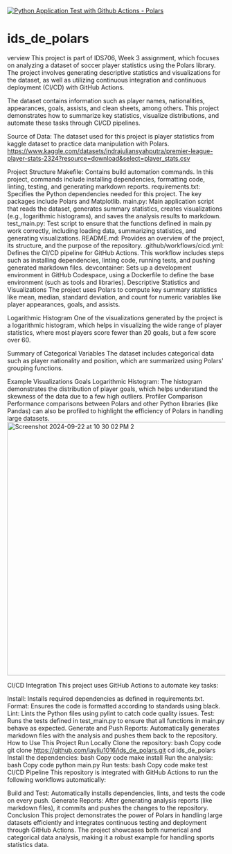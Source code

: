 [![Python Application Test with Github Actions - Polars](https://github.com/jayliu1016/ids_de_polars/actions/workflows/cicd.yml/badge.svg)](https://github.com/jayliu1016/ids_de_polars/actions/workflows/cicd.yml)
# ids_de_polars
verview
This project is part of IDS706, Week 3 assignment, which focuses on analyzing a dataset of soccer player statistics using the Polars library. The project involves generating descriptive statistics and visualizations for the dataset, as well as utilizing continuous integration and continuous deployment (CI/CD) with GitHub Actions.

The dataset contains information such as player names, nationalities, appearances, goals, assists, and clean sheets, among others. This project demonstrates how to summarize key statistics, visualize distributions, and automate these tasks through CI/CD pipelines.

Source of Data:
The dataset used for this project is player statistics from kaggle dataset to practice data manipulation with Polars. https://www.kaggle.com/datasets/indrajuliansyahputra/premier-league-player-stats-2324?resource=download&select=player_stats.csv

Project Structure
Makefile: Contains build automation commands. In this project, commands include installing dependencies, formatting code, linting, testing, and generating markdown reports.
requirements.txt: Specifies the Python dependencies needed for this project. The key packages include Polars and Matplotlib.
main.py: Main application script that reads the dataset, generates summary statistics, creates visualizations (e.g., logarithmic histograms), and saves the analysis results to markdown.
test_main.py: Test script to ensure that the functions defined in main.py work correctly, including loading data, summarizing statistics, and generating visualizations.
README.md: Provides an overview of the project, its structure, and the purpose of the repository.
.github/workflows/cicd.yml: Defines the CI/CD pipeline for GitHub Actions. This workflow includes steps such as installing dependencies, linting code, running tests, and pushing generated markdown files.
devcontainer: Sets up a development environment in GitHub Codespace, using a Dockerfile to define the base environment (such as tools and libraries).
Descriptive Statistics and Visualizations
The project uses Polars to compute key summary statistics like mean, median, standard deviation, and count for numeric variables like player appearances, goals, and assists.

Logarithmic Histogram
One of the visualizations generated by the project is a logarithmic histogram, which helps in visualizing the wide range of player statistics, where most players score fewer than 20 goals, but a few score over 60.

Summary of Categorical Variables
The dataset includes categorical data such as player nationality and position, which are summarized using Polars' grouping functions.

Example Visualizations
Goals Logarithmic Histogram: The histogram demonstrates the distribution of player goals, which helps understand the skewness of the data due to a few high outliers.
Profiler Comparison
Performance comparisons between Polars and other Python libraries (like Pandas) can also be profiled to highlight the efficiency of Polars in handling large datasets.
<img width="585" alt="Screenshot 2024-09-22 at 10 30 02 PM 2" src="https://github.com/user-attachments/assets/30c3a400-68b7-4c40-9edb-5fe1bbbcae65">

CI/CD Integration
This project uses GitHub Actions to automate key tasks:

Install: Installs required dependencies as defined in requirements.txt.
Format: Ensures the code is formatted according to standards using black.
Lint: Lints the Python files using pylint to catch code quality issues.
Test: Runs the tests defined in test_main.py to ensure that all functions in main.py behave as expected.
Generate and Push Reports: Automatically generates markdown files with the analysis and pushes them back to the repository.
How to Use This Project
Run Locally
Clone the repository:
bash
Copy code
git clone https://github.com/jayliu1016/ids_de_polars.git
cd ids_de_polars
Install the dependencies:
bash
Copy code
make install
Run the analysis:
bash
Copy code
python main.py
Run tests:
bash
Copy code
make test
CI/CD Pipeline
This repository is integrated with GitHub Actions to run the following workflows automatically:

Build and Test: Automatically installs dependencies, lints, and tests the code on every push.
Generate Reports: After generating analysis reports (like markdown files), it commits and pushes the changes to the repository.
Conclusion
This project demonstrates the power of Polars in handling large datasets efficiently and integrates continuous testing and deployment through GitHub Actions. The project showcases both numerical and categorical data analysis, making it a robust example for handling sports statistics data.
